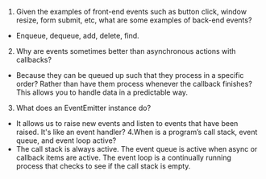 
1. Given the examples of front-end events such as button click, window resize, form submit, etc, what are some examples of back-end events?
- Enqueue, dequeue, add, delete, find.
2. Why are events sometimes better than asynchronous actions with callbacks?
- Because they can be queued up such that they process in a specific order? Rather than have them process whenever the callback finishes? This allows you to handle data in a predictable way.
3. What does an EventEmitter instance do?
- It allows us to raise new events and listen to events that have been raised. It's like an event handler?
4.When is a program’s call stack, event queue, and event loop active?
- The call stack is always active. The event queue is active when async or callback items are active. The event loop is a continually running process that checks to see if the call stack is empty.
